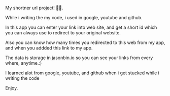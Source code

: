 My shortner url project! 📜🥳.

While i writing the my code, i used in google, youtube and github.

In this app you can enter your link into web site, and get a short id which you can always use to
redirect to your original website.

Also you can know how many times you redirected to this web from my app, and when you addded this link to my app.

The data is storage in jasonbin.io so you can see your links from every where, anytime.:)

I learned alot from google, youtube, and github when i get stucked while i writing the code

Enjoy.